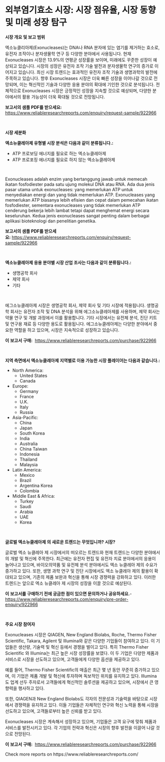 <p><h1>외부염기효소 시장: 시장 점유율, 시장 동향 및 미래 성장 탐구</h1></p><p><strong>시장 개요 및 보고 범위</strong></p>
<p><p>엑소뉴클리아제(Exonucleases)는 DNA나 RNA 분자에 있는 염기를 제거하는 효소로, 유전자 조작이나 분자생물학 연구 등 다양한 분야에서 사용됩니다. 현재 Exonucleases 시장은 13.9%의 연평균 성장률을 보이며, 미래에도 꾸준한 성장이 예상되고 있습니다. 시장의 성장은 유전자 조작 기술 발전과 분자생물학 연구의 증가로 이어지고 있습니다. 최신 시장 트렌드는 효과적인 유전자 조작 기술과 생명과학의 발전에 주목하고 있습니다. 향후 Exonucleases 시장은 더욱 빠른 성장을 이어나갈 것으로 전망되며, 이는 혁신적인 기술과 다양한 응용 분야의 확대에 기인한 것으로 분석됩니다. 전체적으로 Exonucleases 시장은 긍정적인 성장을 지속할 것으로 예상되며, 다양한 분야에서의 활용 가능성이 더욱 확대될 것으로 전망됩니다.</p></p>
<p><strong>보고서의 샘플 PDF를 받으세요:</strong> <a href="https://www.reliableresearchreports.com/enquiry/request-sample/922966">https://www.reliableresearchreports.com/enquiry/request-sample/922966</a></p>
<p>&nbsp;</p>
<p><strong>시장 세분화</strong></p>
<p><strong>엑소뉴클레아제 유형별 시장 분석은 다음과 같이 분류됩니다.:</strong></p>
<p><ul><li>ATP 프로보딩 에너지를 필요로 하는 엑소뉴클레아제</li><li>ATP 프로포징 에너지를 필요로 하지 않는 엑소뉴클레아제</li></ul></p>
<p>&nbsp;</p>
<p><p>Exonucleases adalah enzim yang bertanggung jawab untuk memecah ikatan fosfodiester pada satu ujung molekul DNA atau RNA. Ada dua jenis pasar utama untuk exonucleases: yang memerlukan ATP untuk menyediakan energi dan yang tidak memerlukan ATP. Exonucleases yang memerlukan ATP biasanya lebih efisien dan cepat dalam pemecahan ikatan fosfodiester, sementara exonucleases yang tidak memerlukan ATP cenderung bekerja lebih lambat tetapi dapat menghemat energi secara keseluruhan. Kedua jenis exonucleases sangat penting dalam berbagai aplikasi bioteknologi dan penelitian genetika.</p></p>
<p><strong>보고서의 샘플 PDF를 받으세요:</strong>&nbsp;<a href="https://www.reliableresearchreports.com/enquiry/request-sample/922966">https://www.reliableresearchreports.com/enquiry/request-sample/922966</a></p>
<p>&nbsp;</p>
<p><strong> 엑소뉴클레아제 응용 분야별 시장 산업 조사는 다음과 같이 분류됩니다.:</strong></p>
<p><ul><li>생명공학 회사</li><li>제약 회사</li><li>기타</li></ul></p>
<p>&nbsp;</p>
<p><p>에그소뉴클레아제 시장은 생명공학 회사, 제약 회사 및 기타 시장에 적용됩니다. 생명공학 회사는 유전자 조작 및 DNA 분석을 위해 에그소뉴클레아제를 사용하며, 제약 회사는 약물 연구 및 개발 과정에서 이를 활용합니다. 기타 시장에서는 유전체 분석, 진단 키트 및 연구용 재료 등 다양한 용도로 활용됩니다. 에그소뉴클레아제는 다양한 분야에서 중요한 역할을 하고 있으며, 시장은 지속적으로 성장하고 있습니다.</p></p>
<p><strong>이 보고서 구매:</strong>&nbsp; <a href="https://www.reliableresearchreports.com/purchase/922966">https://www.reliableresearchreports.com/purchase/922966</a></p>
<p>&nbsp;</p>
<p><strong>지역 측면에서 엑소뉴클레아제 지역별로 이용 가능한 시장 플레이어는 다음과 같습니다.:</strong></p>
<p><ul>
    <li>
        North America:
        <ul>
            <li>United States</li>
            <li>Canada</li>
        </ul>
    </li>
    <li>
        Europe:
        <ul>
            <li>Germany</li>
            <li>France</li>
            <li>U.K.</li>
            <li>Italy</li>
            <li>Russia</li>
        </ul>
    </li>
    <li>
        Asia-Pacific:
        <ul>
            <li>China</li>
            <li>Japan</li>
            <li>South Korea</li>
            <li>India</li>
            <li>Australia</li>
            <li>China Taiwan</li>
            <li>Indonesia</li>
            <li>Thailand</li>
            <li>Malaysia</li>
        </ul>
    </li>
    <li>
        Latin America:
        <ul>
            <li>Mexico</li>
            <li>Brazil</li>
            <li>Argentina Korea</li>
            <li>Colombia</li>
        </ul>
    </li>
    <li>
        Middle East & Africa:
        <ul>
            <li>Turkey</li>
            <li>Saudi</li>
            <li>Arabia</li>
            <li>UAE</li>
            <li>Korea</li>
        </ul>
    </li>
    </ul></p>
<p>&nbsp;</p>
<p><strong>글로벌 엑소뉴클레아제 의 새로운 트렌드는 무엇입니까? 시장?</strong></p>
<p><p>글로벌 엑소 뉴클레아 제 시장에서의 떠오르는 트렌드와 현재 트렌드는 다양한 분야에서의 개발 및 혁신에 주목한다. 최근에는 유전자 편집 및 유전자 치료 분야에서의 응용이 늘어나고 있으며, 바이오의약품 및 유전체 분석 분야에서도 엑소 뉴클레아 제의 수요가 증가하고 있다. 또한, 생명 과학 연구 및 진단 시장에서도 엑소 뉴클레아 제의 활용이 확대되고 있으며, 기존의 제품 보완과 혁신을 통해 시장 경쟁력을 강화하고 있다. 이러한 트렌드는 앞으로 엑소 뉴클레아 제 시장의 성장을 이끌 것으로 예상된다.</p></p>
<p><strong>이 보고서를 구매하기 전에 궁금한 점이 있으면 문의하거나 공유하세요.</strong>- <a href="https://www.reliableresearchreports.com/enquiry/pre-order-enquiry/922966">https://www.reliableresearchreports.com/enquiry/pre-order-enquiry/922966</a></p>
<p>&nbsp;</p>
<p><strong>주요 시장 참여자</strong></p>
<p><p>Exonucleases 시장은 QIAGEN, New England Biolabs, Roche, Thermo Fisher Scientific, Takara, Agilent 및 Illumina와 같은 다양한 기업들이 참여하고 있다. 이 기업들은 생산량, 기술력 및 혁신 등에서 경쟁을 벌이고 있다. 특히 Thermo Fisher Scientific 와 Illumina는 최근 높은 시장 성장률을 보였다. 이 두 기업은 다양한 제품과 서비스로 시장을 선도하고 있으며, 고객들에게 다양한 옵션을 제공하고 있다.</p><p>예를 들어, Thermo Fisher Scientific의 매출은 최근 몇 년 동안 꾸준히 증가하고 있으며, 이 기업은 제품 개발 및 혁신에 투자하며 독보적인 위치를 유지하고 있다. Illumina도 업계 선두 주자로서 고객들에게 혁신적인 솔루션을 제공하고 있으며, 시장에서 큰 영향력을 행사하고 있다.</p><p>또한, QIAGEN과 New England Biolabs도 각자의 전문성과 기술력을 바탕으로 시장에서 경쟁력을 유지하고 있다. 이들 기업들은 자체적인 연구와 혁신 노력을 통해 시장을 선도하고 있으며, 고객들로부터 높은 신뢰를 받고 있다.</p><p>Exonucleases 시장은 계속해서 성장하고 있으며, 기업들은 고객 요구에 맞춰 제품과 서비스를 발전시키고 있다. 각 기업의 전략과 혁신은 시장의 향후 발전을 이끌어 나갈 것으로 전망된다.</p></p>
<p><strong>이 보고서 구매:</strong>&nbsp;&nbsp;<a href="https://www.reliableresearchreports.com/purchase/922966">https://www.reliableresearchreports.com/purchase/922966</a></p>
<p>Check more reports on https://www.reliableresearchreports.com/</p>
